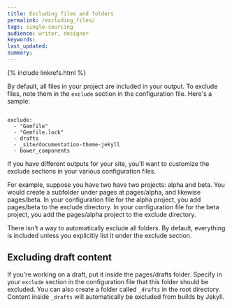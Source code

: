 ```yaml
---
title: Excluding files and folders
permalink: /excluding_files/
tags: single-sourcing
audience: writer, designer
keywords: 
last_updated: 
summary: 
---
```

{% include linkrefs.html %} 

By default, all files in your project are included in your output. To exclude files, note them in the `exclude` section in the configuration file. Here's a sample:

```

exclude: 
  - "Gemfile"
  - "Gemfile.lock"
  - drafts
  - _site/documentation-theme-jekyll
  - bower_components
```

If you have different outputs for your site, you'll want to customize the exclude sections in your various configuration files.

For example, suppose you have two have two projects: alpha and beta. You would create a subfolder under pages at pages/alpha, and likewise pages/beta. In your configuration file for the alpha project, you add pages/beta to the exclude directory. In your configuration file for the beta project, you add the pages/alpha project to the exclude directory.

There isn't a way to automatically exclude all folders. By default, everything is included unless you explicitly list it under the exclude section.

## Excluding draft content

If you're working on a draft, put it inside the pages/drafts folder. Specify in your `exclude` section in the configuration file that this folder should be excluded. You can also create a folder called `_drafts` in the root directory. Content inside `_drafts` will automatically be excluded from builds by Jekyll.